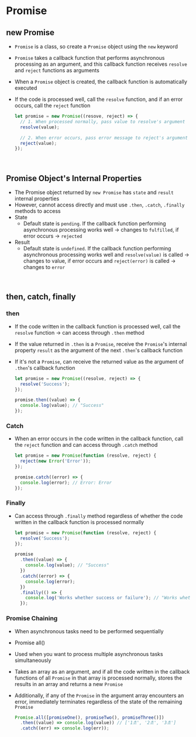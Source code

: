 # Promise

## new Promise

- `Promise` is a class, so create a `Promise` object using the `new` keyword
- `Promise` takes a callback function that performs asynchronous processing as an argument, and this callback function receives `resolve` and `reject` functions as arguments
- When a `Promise` object is created, the callback function is automatically executed
- If the code is processed well, call the `resolve` function, and if an error occurs, call the `reject` function

  ```javascript
  let promise = new Promise((resove, reject) => {
    // 1. When processed normally, pass value to resolve's argument
    resolve(value);

    // 2. When error occurs, pass error message to reject's argument
    reject(value);
  });
  ```

<br/>

## Promise Object's Internal Properties

- The Promise object returned by `new Promise` has `state` and `result` internal properties
- However, cannot access directly and must use `.then`, `.catch`, `.finally` methods to access
- State
  - Default state is `pending`. If the callback function performing asynchronous processing works well → changes to `fulfilled`, if error occurs → `rejected`
- Result
  - Default state is `undefined`. If the callback function performing asynchronous processing works well and `resolve(value)` is called → changes to value, if error occurs and `reject(error)` is called → changes to `error`

<br/>

## then, catch, finally

### then

- If the code written in the callback function is processed well, call the `resolve` function → can access through `.then` method
- If the value returned in `.then` is a `Promise`, receive the `Promise`'s internal property `result` as the argument of the next `.then`'s callback function
- If it's not a `Promise`, can receive the returned value as the argument of `.then`'s callback function

  ```javascript
  let promise = new Promise((resolve, reject) => {
    resolve('Success');
  });

  promise.then((value) => {
    console.log(value); // "Success"
  });
  ```

### Catch

- When an error occurs in the code written in the callback function, call the `reject` function and can access through `.catch` method

  ```javascript
  let promise = new Promise(function (resolve, reject) {
    reject(new Error('Error'));
  });

  promise.catch((error) => {
    console.log(error); // Error: Error
  });
  ```

### Finally

- Can access through `.finally` method regardless of whether the code written in the callback function is processed normally

  ```javascript
  let promise = new Promise(function (resolve, reject) {
    resolve('Success');
  });

  promise
    .then((value) => {
      console.log(value); // "Success"
    })
    .catch((error) => {
      console.log(error);
    })
    .finally(() => {
      console.log('Works whether success or failure'); // "Works whether success or failure"
    });
  ```

### Promise Chaining

- When asynchronous tasks need to be performed sequentially
- Promise all()
- Used when you want to process multiple asynchronous tasks simultaneously
- Takes an array as an argument, and if all the code written in the callback functions of all `Promise` in that array is processed normally, stores the results in an array and returns a new `Promise`
- Additionally, if any of the `Promise` in the argument array encounters an error, immediately terminates regardless of the state of the remaining `Promise`

  ```javascript
  Promise.all([promiseOne(), promiseTwo(), promiseThree()])
    .then((value) => console.log(value)) // ['1초', '2초', '3초']
    .catch((err) => console.log(err));
  ```
